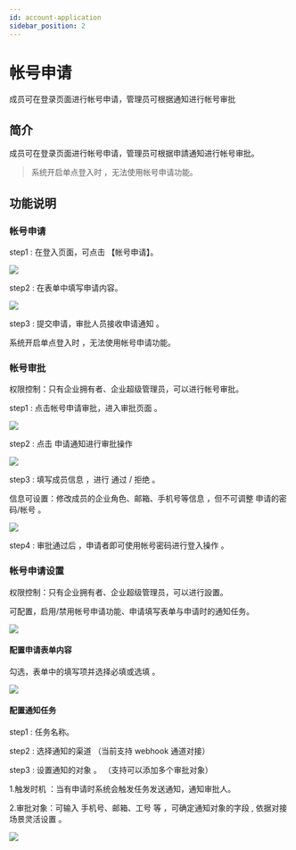 ```yaml
---
id: account-application
sidebar_position: 2
---
```


# 帐号申请

成员可在登录页面进行帐号申请，管理员可根据通知进行帐号审批

## 简介[](#jian-jie)

成员可在登录页面进行帐号申请，管理员可根据申請通知进行帐号审批。

> 系统开启单点登入时 ，无法使用帐号申请功能。


## 功能说明[](#gong-neng-shuo-ming)

### 帐号申请[](#zhang-hao-shen-qing)

step1 : 在登入页面，可点击 【帐号申请】。

![](https://gblobscdn.gitbook.com/assets%2F-M2qbZInaXgdm8kkNosp%2F-MkHDH_hoYCtwZ-jUbqK%2F-MkHDMb3Uw8YMpNB31YY%2Fimage.png?alt=media&token=d791a67d-a2ff-4dfe-89a9-636f362c7d84)

step2 : 在表单中填写申请内容。

![](https://gblobscdn.gitbook.com/assets%2F-M2qbZInaXgdm8kkNosp%2F-MkHDH_hoYCtwZ-jUbqK%2F-MkHDR8h6nZdw-D_7VQH%2Fimage.png?alt=media&token=31825350-0d47-4482-a4f8-eaba20504c6e)

step3 : 提交申请，审批人员接收申请通知 。

系统开启单点登入时 ，无法使用帐号申请功能。


### 帐号审批[](#zhang-hao-shen-pi)

权限控制：只有企业拥有者、企业超级管理员，可以进行帐号审批。

step1 : 点击帐号申请审批，进入审批页面 。

![](https://gblobscdn.gitbook.com/assets%2F-M2qbZInaXgdm8kkNosp%2F-MkHDH_hoYCtwZ-jUbqK%2F-MkHDbzWRx7j5gm6c2ob%2Fimage.png?alt=media&token=d74238e4-e136-46cc-a66d-50faf3d602e6)

step2 : 点击 申请通知进行审批操作

![](https://gblobscdn.gitbook.com/assets%2F-M2qbZInaXgdm8kkNosp%2F-MkHDH_hoYCtwZ-jUbqK%2F-MkHDjAlD7YZ-NAW-0z1%2Fimage.png?alt=media&token=e336f294-d1e9-4cb4-8077-aeb71f51c1ec)

step3 : 填写成员信息 ，进行 通过 / 拒绝 。

信息可设置：修改成员的企业角色、邮箱、手机号等信息 ，但不可调整 申请的密码/帐号 。

![](https://gblobscdn.gitbook.com/assets%2F-M2qbZInaXgdm8kkNosp%2F-MkHDH_hoYCtwZ-jUbqK%2F-MkHDow9FSEwFRlaF6vP%2Fimage.png?alt=media&token=8c36b966-be8d-41b9-97bf-c76ab8120cce)

step4 : 审批通过后 ，申请者即可使用帐号密码进行登入操作 。


### 帐号申请设置[](#zhang-hao-shen-qing-she-zhi)

权限控制：只有企业拥有者、企业超级管理员，可以进行設置。

可配置，启用/禁用帐号申请功能、申请填写表单与申请时的通知任务。

![](https://gblobscdn.gitbook.com/assets%2F-M2qbZInaXgdm8kkNosp%2F-MkHDH_hoYCtwZ-jUbqK%2F-MkHDtDxvm-qYocVlDYj%2Fimage.png?alt=media&token=413fc60d-6c03-4d35-a391-e5513e83cc7d)


#### 配置申请表单内容[](#pei-zhi-shen-qing-biao-dan-nei-rong)

勾选，表单中的填写项并选择必填或选填 。

![](https://gblobscdn.gitbook.com/assets%2F-M2qbZInaXgdm8kkNosp%2F-MkHDH_hoYCtwZ-jUbqK%2F-MkHDx6JkGf-tCkYpWMG%2Fimage.png?alt=media&token=ca3b20de-5984-4538-9b6a-8a2a7d964b0b)


#### 配置通知任务[](#pei-zhi-tong-zhi-ren-wu)

step1 : 任务名称。

step2 : 选择通知的渠道 （当前支持 webhook 通道对接）

step3 : 设置通知的对象 。 （支持可以添加多个审批对象）

1.触发时机 ：当有申请时系统会触发任务发送通知，通知审批人。

2.审批对象：可输入 手机号、邮箱、工号 等 ，可确定通知对象的字段 , 依据对接场景灵活设置 。

![](https://gblobscdn.gitbook.com/assets%2F-M2qbZInaXgdm8kkNosp%2F-MkHDH_hoYCtwZ-jUbqK%2F-MkHE0vybL4GyDMxMlV5%2Fimage.png?alt=media&token=f396e4c4-1e9b-473d-9f42-296178de4db2)
